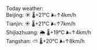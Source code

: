 Today weather:  
Beijing: ☀️   🌡️+21°C 🌬️↑4km/h  
Tianjin: ☀️   🌡️+21°C 🌬️↑7km/h  
Shijiazhuang: 🌦   🌡️+19°C 🌬️↑4km/h  
Tangshan: ⛅️  🌡️+20°C 🌬️↑8km/h  

